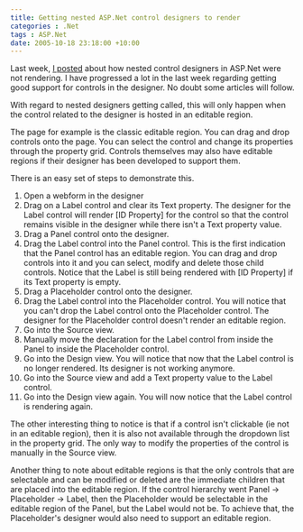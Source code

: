 ```yaml
---
title: Getting nested ASP.Net control designers to render
categories : .Net
tags : ASP.Net
date: 2005-10-18 23:18:00 +10:00
---
```


 Last week, [I posted][0] about how nested control designers in ASP.Net were not rendering. I have progressed a lot in the last week regarding getting good support for controls in the designer. No doubt some articles will follow. 

 With regard to nested designers getting called, this will only happen when the control related to the designer is hosted in an editable region. 

 The page for example is the classic editable region. You can drag and drop controls onto the page. You can select the control and change its properties through the property grid. Controls themselves may also have editable regions if their designer has been developed to support them. 

<!--more-->

 There is an easy set of steps to demonstrate this. 

1. Open a webform in the designer
1. Drag on a Label control and clear its Text property. The designer for the Label control will render [ID Property] for the control so that the control remains visible in the designer while there isn't a Text property value.
1. Drag a Panel control onto the designer.
1. Drag the Label control into the Panel control. This is the first indication that the Panel control has an editable region. You can drag and drop controls into it and you can select, modify and delete those child controls. Notice that the Label is still being rendered with [ID Property] if its Text property is empty.
1. Drag a Placeholder control onto the designer.
1. Drag the Label control into the Placeholder control. You will notice that you can't drop the Label control onto the Placeholder control. The designer for the Placeholder control doesn't render an editable region.
1. Go into the Source view.
1. Manually move the declaration for the Label control from inside the Panel to inside the Placeholder control.
1. Go into the Design view. You will notice that now that the Label control is no longer rendered. Its designer is not working anymore.
1. Go into the Source view and add a Text property value to the Label control.
1. Go into the Design view again. You will now notice that the Label control is rendering again.

 The other interesting thing to notice is that if a control isn't clickable (ie not in an editable region), then it is also not available through the dropdown list in the property grid. The only way to modify the properties of the control is manually in the Source view. 

 Another thing to note about editable regions is that the only controls that are selectable and can be modified or deleted are the immediate children that are placed into the editable region. If the control hierarchy went Panel -&gt; Placeholder -&gt; Label, then the Placeholder would be selectable in the editable region of the Panel, but the Label would not be. To achieve that, the Placeholder's designer would also need to support an editable region. 

[0]: /2005/10/10/nested-whidbey-asp-net-control-designers/
